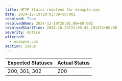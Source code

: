 ```yaml
---
title: HTTP Status resolved for example.com
date: 2024-12-19T20:01:09+00:00Z
resolved: True
resolvedWhen: 2024-12-19T20:01:09+00:00Z
resolvedStartTime: 2024-10-25T21:09:43.191474+00:00
severity: notice
affected:
  - example.com
section: issue
---
```


| Expected Statuses | Actual Status  |
|-------------------|----------------|
| 200, 301, 302 | 200 |
